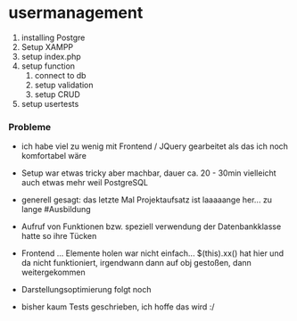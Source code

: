 # usermanagement

1. installing Postgre
2. Setup XAMPP
3. setup index.php
4. setup function
    1. connect to db
    2. setup validation
    3. setup CRUD
5. setup usertests

### Probleme
- ich habe viel zu wenig mit Frontend / JQuery gearbeitet als das ich noch komfortabel wäre
- Setup war etwas tricky aber machbar, dauer ca. 20 - 30min vielleicht auch etwas mehr weil PostgreSQL
- generell gesagt: das letzte Mal Projektaufsatz ist laaaaange her... zu lange #Ausbildung
- Aufruf von Funktionen bzw. speziell verwendung der Datenbankklasse hatte so ihre Tücken 
- Frontend ... Elemente holen war nicht einfach... $(this).xx() hat hier und da nicht funktioniert, irgendwann dann auf obj gestoßen, dann weitergekommen
- Darstellungsoptimierung folgt noch

- bisher kaum Tests geschrieben, ich hoffe das wird :/
